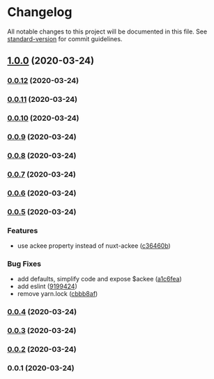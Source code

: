 # Changelog

All notable changes to this project will be documented in this file. See [standard-version](https://github.com/conventional-changelog/standard-version) for commit guidelines.

## [1.0.0](https://github.com/bdrtsky/nuxt-ackee/compare/v0.0.12...v1.0.0) (2020-03-24)

### [0.0.12](https://github.com/bdrtsky/nuxt-ackee/compare/v0.0.11...v0.0.12) (2020-03-24)

### [0.0.11](https://github.com/bdrtsky/nuxt-ackee/compare/v0.0.10...v0.0.11) (2020-03-24)

### [0.0.10](https://github.com/bdrtsky/nuxt-ackee/compare/v0.0.9...v0.0.10) (2020-03-24)

### [0.0.9](https://github.com/bdrtsky/nuxt-ackee/compare/v0.0.8...v0.0.9) (2020-03-24)

### [0.0.8](https://github.com/bdrtsky/nuxt-ackee/compare/v0.0.7...v0.0.8) (2020-03-24)

### [0.0.7](https://github.com/bdrtsky/nuxt-ackee/compare/v0.0.6...v0.0.7) (2020-03-24)

### [0.0.6](https://github.com/bdrtsky/nuxt-ackee/compare/v0.0.5...v0.0.6) (2020-03-24)

### [0.0.5](https://github.com/bdrtsky/nuxt-ackee/compare/v0.0.4...v0.0.5) (2020-03-24)


### Features

* use ackee property instead of nuxt-ackee ([c36460b](https://github.com/bdrtsky/nuxt-ackee/commit/c36460b908dc01afa272988786c0d3aa99db07dc))


### Bug Fixes

* add defaults, simplify code and expose $ackee ([a1c6fea](https://github.com/bdrtsky/nuxt-ackee/commit/a1c6fea5c742aa9b9eca16733d24844dc9558ffe))
* add eslint ([9199424](https://github.com/bdrtsky/nuxt-ackee/commit/9199424d5766e2512afdd6c39edffc6ac4b9593c))
* remove yarn.lock ([cbbb8af](https://github.com/bdrtsky/nuxt-ackee/commit/cbbb8af5178c9b434ec5916b0b160bfb29dbb35f))

### [0.0.4](https://github.com/bdrtsky/nuxt-ackee/compare/v0.0.3...v0.0.4) (2020-03-24)

### [0.0.3](https://github.com/bdrtsky/nuxt-ackee/compare/v0.0.2...v0.0.3) (2020-03-24)

### [0.0.2](https://github.com/bdrtsky/nuxt-ackee/compare/v0.0.1...v0.0.2) (2020-03-24)

### 0.0.1 (2020-03-24)
